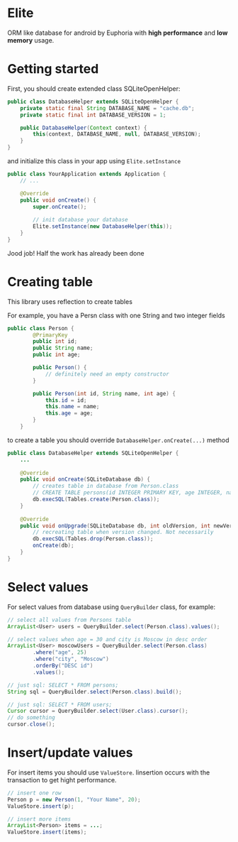 # Elite
ORM like database for android by Euphoria with <b>high performance</b> and <b>low memory</b> usage.

# Getting started
First, you should create extended class SQLiteOpenHelper:
```java
public class DatabaseHelper extends SQLiteOpenHelper {
    private static final String DATABASE_NAME = "cache.db";
    private static final int DATABASE_VERSION = 1;

    public DatabaseHelper(Context context) {
        this(context, DATABASE_NAME, null, DATABASE_VERSION);
    }
}
```

and initialize this class in your app using ```Elite.setInstance```
```java
public class YourApplication extends Application {
    // ...

    @Override
    public void onCreate() {
        super.onCreate();
      
        // init database your database
        Elite.setInstance(new DatabaseHelper(this));
    }
}
```
Jood job! Half the work has already been done

# Creating table
This library uses reflection to create tables

For example, you have a Persn class with one String and two integer fields
```java
public class Person {
        @PrimaryKey
        public int id;
        public String name;
        public int age;

        public Person() {
            // definitely need an empty constructor
        }

        public Person(int id, String name, int age) {
            this.id = id;
            this.name = name;
            this.age = age;
        }
    }
```

to create a table you should override ```DatabaseHelper.onCreate(...)``` method
```java
public class DatabaseHelper extends SQLiteOpenHelper {
    ...
    
    @Override
    public void onCreate(SQLiteDatabase db) {
        // creates table in database from Person.class
        // CREATE TABLE persons(id INTEGER PRIMARY KEY, age INTEGER, name TEXT);
        db.execSQL(Tables.create(Person.class));
    }
    
    @Override
    public void onUpgrade(SQLiteDatabase db, int oldVersion, int newVersion) {
        // recreating table when version changed. Not necessarily
        db.execSQL(Tables.drop(Person.class));
        onCreate(db);
    }
}
```

# Select values
For select values from database using ```QueryBuilder``` class,
for example:

```java
// select all values from Persons table
ArrayList<User> users = QueryBuilder.select(Person.class).values();

// select values when age = 30 and city is Moscow in desc order
ArrayList<User> moscowUsers = QueryBuilder.select(Person.class)
        .where("age", 25)
        .where("city", "Moscow")
        .orderBy("DESC id")
        .values();

// just sql: SELECT * FROM persons;
String sql = QueryBuilder.select(Person.class).build();

// just sql: SELECT * FROM users;
Cursor cursor = QueryBuilder.select(User.class).cursor();
// do something
cursor.close();
```

# Insert/update values
For insert items you should use ```ValueStore```. Iinsertion occurs with the transaction to get hight performance.

```java
// insert one row
Person p = new Person(1, "Your Name", 20);
ValueStore.insert(p);

// insert more items
ArrayList<Person> items = ...;
ValueStore.insert(items);
```
